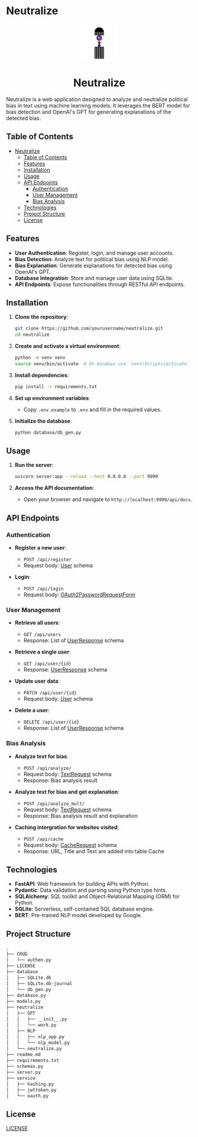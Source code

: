 # Neutralize

<div align="center">
    <img src="./assets/img/neutralize.png" alt="Neutralize Icon" width="100" height="100">
    <h1>Neutralize</h1>
</div>

Neutralize is a web application designed to analyze and neutralize political bias in text using machine learning models. It leverages the BERT model for bias detection and OpenAI's GPT for generating explanations of the detected bias.

## Table of Contents

- [Neutralize](#neutralize)
  - [Table of Contents](#table-of-contents)
  - [Features](#features)
  - [Installation](#installation)
  - [Usage](#usage)
  - [API Endpoints](#api-endpoints)
    - [Authentication](#authentication)
    - [User Management](#user-management)
    - [Bias Analysis](#bias-analysis)
  - [Technologies](#technologies)
  - [Project Structure](#project-structure)
  - [License](#license)

## Features

- **User Authentication**: Register, login, and manage user accounts.
- **Bias Detection**: Analyze text for political bias using NLP model.
- **Bias Explanation**: Generate explanations for detected bias using OpenAI's GPT.
- **Database Integration**: Store and manage user data using SQLite.
- **API Endpoints**: Expose functionalities through RESTful API endpoints.

## Installation

1. **Clone the repository**:
    ```sh
    git clone https://github.com/yourusername/neutralize.git
    cd neutralize
    ```

2. **Create and activate a virtual environment**:
    ```sh
    python -m venv venv
    source venv/bin/activate  # On Windows use `venv\Scripts\activate`
    ```

3. **Install dependencies**:
    ```sh
    pip install -r requirements.txt
    ```

4. **Set up environment variables**:
    - Copy `.env.example` to `.env` and fill in the required values.

5. **Initialize the database**:
    ```sh
    python database/db_gen.py
    ```

## Usage

1. **Run the server**:
    ```sh
    uvicorn server:app --reload --host 0.0.0.0 --port 9999
    ```

2. **Access the API documentation**:
    - Open your browser and navigate to `http://localhost:9999/api/docs`.

## API Endpoints

### Authentication

- **Register a new user**:
    - `POST /api/register`
    - Request body: [User](http://_vscodecontentref_/2) schema

- **Login**:
    - `POST /api/login`
    - Request body: [OAuth2PasswordRequestForm](http://_vscodecontentref_/3)

### User Management

- **Retrieve all users**:
    - `GET /api/users`
    - Response: List of [UserResponse](http://_vscodecontentref_/4) schema

- **Retrieve a single user**:
    - `GET /api/user/{id}`
    - Response: [UserResponse](http://_vscodecontentref_/5) schema

- **Update user data**:
    - `PATCH /api/user/{id}`
    - Request body: [User](http://_vscodecontentref_/6) schema

- **Delete a user**:
    - `DELETE /api/user/{id}`
    - Response: List of [UserResponse](http://_vscodecontentref_/7) schema

### Bias Analysis

- **Analyze text for bias**:
    - `POST /api/analyze/`
    - Request body: [TextRequest](http://_vscodecontentref_/8) schema
    - Response: Bias analysis result

- **Analyze text for bias and get explanation**:
    - `POST /api/analyze_mult/`
    - Request body: [TextRequest](http://_vscodecontentref_/9) schema
    - Response: Bias analysis result and explanation

- **Caching intergration for websites visited**:
    - `POST /api/cache`
    - Request body: [CacheRequest](http://_vscodecontentref_/10) schema
    - Response: URL, Title and Text are added into table Cache

## Technologies
- **FastAPI**: Web framework for building APIs with Python.
- **Pydantic**: Data validation and parsing using Python type hints.
- **SQLAlchemy**: SQL toolkit and Object-Relational Mapping (ORM) for Python.
- **SQLite**: Serverless, self-contained SQL database engine.
- **BERT**: Pre-trained NLP model developed by Google.

## Project Structure
```plaintext
.
├── CRUD
│   └── authen.py
├── LICENSE
├── database
│   ├── SQLite.db
│   ├── SQLite.db-journal
│   └── db_gen.py
├── database.py
├── models.py
├── neutralize
│   ├── GPT
│   │   ├── __init__.py
│   │   └── work.py
│   ├── NLP
│   │   ├── nlp_app.py
│   │   └── nlp_model.py
│   └── neutralize.py
├── readme.md
├── requirements.txt
├── schemas.py
├── server.py
├── service
│   ├── hashing.py
│   ├── jwttoken.py
│   └── oauth.py
```

## License
[LICENSE](./LICENSE)